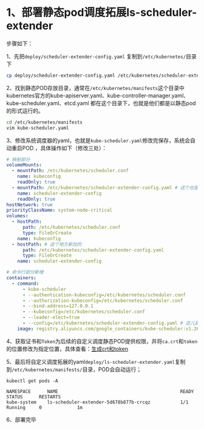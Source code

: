 # 1、部署静态pod调度拓展ls-scheduler-extender

步骤如下：

1、先把`deploy/scheduler-extender-config.yaml` 复制到`/etc/kubernetes/`目录下

```bash
cp deploy/scheduler-extender-config.yaml /etc/kubernetes/scheduler-extender-config.yaml
```

2、找到静态POD存放目录，通常在`/etc/kubernetes/manifests`这个目录中kubernetes官方的kube-apiserver.yaml、kube-controller-manager.yaml、kube-scheduler.yaml、etcd.yaml 都在这个目录下，也就是他们都是以静态pod的形式运行的。

```bash
cd /etc/kubernetes/manifests
vim kube-scheduler.yaml
```

3、修改系统调度器的yaml，也就是`kube-scheduler.yaml`修改完保存，系统会自动重启POD ，具体操作如下（修改三处）：

```yaml
# 映射部分
volumeMounts:
  - mountPath: /etc/kubernetes/scheduler.conf
    name: kubeconfig
    readOnly: true
  - mountPath: /etc/kubernetes/scheduler-extender-config.yaml # 这个也是新加的
    name: scheduler-extender-config
    readOnly: true
hostNetwork: true
priorityClassName: system-node-critical
volumes:
  - hostPath:
      path: /etc/kubernetes/scheduler.conf
      type: FileOrCreate
    name: kubeconfig
  - hostPath: # 这个地方新加的
      path: /etc/kubernetes/scheduler-extender-config.yaml
      type: FileOrCreate
    name: scheduler-extender-config

# 命令行部分新增
containers:
  - command:
      - kube-scheduler
      - --authentication-kubeconfig=/etc/kubernetes/scheduler.conf
      - --authorization-kubeconfig=/etc/kubernetes/scheduler.conf
      - --bind-address=127.0.0.1
      - --kubeconfig=/etc/kubernetes/scheduler.conf
      - --leader-elect=true
      - --config=/etc/kubernetes/scheduler-extender-config.yaml # 这儿是新增的
    image: registry.aliyuncs.com/google_containers/kube-scheduler:v1.26.0
```

4、获取证书和`Token`为后续的自定义调度静态POD提供权限，并将`ca.crt`和`token`
的位置修改为指定位置，具体查看：[生成crt和token](生成crt和token.md)

5、最后将自定义调度拓展的yaml`deploy/ls-scheduler-extender.yaml`复制到`/etc/kubernetes/manifests/`目录，POD会自动运行；

```shell
kubectl get pods -A

NAMESPACE      NAME                                             READY   STATUS      RESTARTS
kube-system    ls-scheduler-extender-5d678b877b-crcqz           1/1     Running     0             1m
```

6、部署完毕
